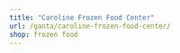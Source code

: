 ```yaml
---
title: "Caroline Frozen Food Center"
url: /ganta/caroline-frozen-food-center/
shop: frozen food
---
```

